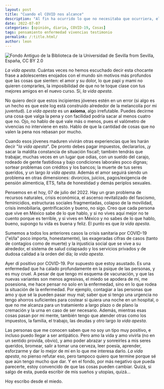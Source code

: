 ```yaml
---
layout: post
title: "Cuando el COVID nos alcance"
description: "Al fin ha ocurrido lo que no necesitaba que ocurriera, el COVID-19, SarsCov2, el Bicho o como desees decir, me atacó."
date: 2022-07-07
categories: [opinión, diario, COVID-19, Cosas]
tags: pensamiento enfermedad vivencias testimonio
permalink: /:title.html/
author: leon
---
```


![Fondo Antiguo de la Biblioteca de la Universidad de Sevilla from Sevilla, España, CC BY 2.0](https://upload.wikimedia.org/wikipedia/commons/thumb/9/9c/Grabado_en_pr%C3%B3logo_%2826765960796%29.jpg/1024px-Grabado_en_pr%C3%B3logo_%2826765960796%29.jpg)

*La vida apesta*. Cuántas veces no hemos escuchado decir esta chocante frase a adolescentes enojados con el mundo sin motivos más profundos que las cosas que sienten: el amor y su dolor, lo que papi y mami no quieren comprarles, la imposibilidad de que no te toque clase con tus mejores amigos en el nuevo curso. Sí, *la vida apesta*.

No quiero decir que estos incipientes jóvenes estén en un error (si algo es un hecho es que este log está construido alrededor de la melancolía por mi juventud). *La vida apesta* es un **axioma**, algo irrefutable. Puedes decirme una cosa que valga la pena y con facilidad podría sacar al menos cuatro que no. Ojo, no hablo de qué vale más o menos, pues el valómetro de vivencias no interviene en esto. Hablo de que la cantidad de cosas que no valen la pena nos rebasan por mucho.

Cuando esos jóvenes maduren vivirán otras experiencias que les harán decir "*la vida apesta*". De pronto debes pagar impuestos, declararlos, ¡y sacar la maldita constancia de situación fiscal!; también tendrás que trabajar, muchas veces en un lugar que odias, con un sueldo del carajo, rodeado de gente fastidiosa y bajo condiciones laborales poco dignas; sortear problemas con créditos y los bancos; la muerte de tus seres queridos, y un largo *la vida apesta*. Además el amor seguirá siendo un problema en otras dimensiones: divorcios, juicios, pagos/exigencia de pensión alimenticia, ETS, falta de honestidad y demás periplos sexuales.

Pensemos en el hoy, 07 de julio del 2022. Hay un gran problema de recursos naturales, crisis económica, el ascenso revitalizado del fascismo, feminicidios, estructuras sociales fragmentadas, colapso de la movilidad, crisis inmobiliaria, gentrificación y bueno, no sigo. Creo que cada persona que vive en México sabe de lo que hablo, y si no vives aquí mejor no te cuento porque es terrible, y si vives en México y no sabes de lo que hablo, bueno, supongo tu vida es buena y feliz. El punto es que *la vida apesta*.

Sumemos a todos los anteriores casos la crisis sanitaria por COVID-19 ("el/la" poco importa, honestamente), las exageradas cifras de casos (tanto de contagios como de muerte) y la injusticia social que se vive a su alrededor, el sistema de salud colapsado y los servicios privados y de dudosa calidad a la orden del día; *la vida apesta*.

Ayer dí positivo por COVID-19. Por supuesto que estoy asustado. Es una enfermedad que ha calado profundamente en la psique de las personas, y es muy cruel. A pesar de que tengo mi esquema de vacunación, y que las nuevas variantes son menos agresivas, el miedo se apodera de mí, me posesiona, me hace pensar no solo en la enfermedad, sino en lo que rodea la situación de la enfermedad. Por ejemplo, contagiar a las personas que amo y que sé la pueden pasar muy mal; saber que si tengo una urgencia no tengo ahorros suficientes para costear si quiera una noche en un hospital, o que no me alcanza para un tratamiento a largo plazo o de plano la cremación y la urna en caso de ser necesario. Además, mientras esas cosas pasan por mi mente, también tengo que atender otras como los impuestos, la familia, el trabajo, las deudas y otro largo *la vida apesta*.

Las personas que me conocen saben que no soy un tipo muy positivo, e incluso puedo llegar a ser antipático. Pero amo la vida y amo vivirla (no en un sentido provida, obvio), y amo poder abrazar y sonreírles a mis seres queridos, bromear, salir a tomar una cerveza, leer poesía, aprender, esforzarme y dar lo mejor de mí en lo que me interesa darlo. *La vida apesta*, no pienso refutar eso, pero tampoco quiero que termine porque sé que aún tengo mucho que dar. Y en el fondo, por más negativo que pueda parecerte, estoy convencido de que las cosas pueden cambiar. Quizá, si salgo de esta, pueda escribir de mis sueños y utopías, quizá...

Hoy escribo desde el miedo.
